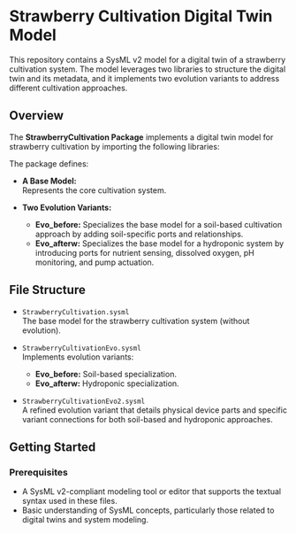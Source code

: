 # Strawberry Cultivation Digital Twin Model

This repository contains a SysML v2 model for a digital twin of a strawberry cultivation system. The model leverages two libraries to structure the digital twin and its metadata, and it implements two evolution variants to address different cultivation approaches.

## Overview

The **StrawberryCultivation Package** implements a digital twin model for strawberry cultivation by importing the following libraries:

The package defines:

- **A Base Model:**  
  Represents the core cultivation system.

- **Two Evolution Variants:**
  - **Evo_before:** Specializes the base model for a soil-based cultivation approach by adding soil-specific ports and relationships.
  - **Evo_afterw:** Specializes the base model for a hydroponic system by introducing ports for nutrient sensing, dissolved oxygen, pH monitoring, and pump actuation.

## File Structure 
- `StrawberryCultivation.sysml`  
  The base model for the strawberry cultivation system (without evolution).

- `StrawberryCultivationEvo.sysml`  
  Implements evolution variants:
  - **Evo_before:** Soil-based specialization.
  - **Evo_afterw:** Hydroponic specialization.

- `StrawberryCultivationEvo2.sysml`  
  A refined evolution variant that details physical device parts and specific variant connections for both soil-based and hydroponic approaches.



## Getting Started

### Prerequisites

- A SysML v2-compliant modeling tool or editor that supports the textual syntax used in these files.
- Basic understanding of SysML concepts, particularly those related to digital twins and system modeling.

